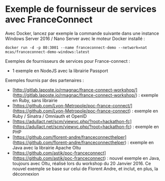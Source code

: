 Exemple de fournisseur de services avec FranceConnect
==========================

Avec Docker, lancez par exemple la commande suivante dans une instance Windows Server 2016 / Nano Server avec le moteur Docker installé :

```
docker run -d -p 80:3001 --name franceconnect-demo --network=nat mcas/franceconnect-demo-windows:latest
```

Exemples de fournisseurs de services pour France-connect :
- 1 exemple en NodeJS avec la librairie Passport

Exemples fournis par des partenaires : 
- [http://gitlab.laposte.io/rmagnac/france-connect-workshop/] (http://gitlab.laposte.io/rmagnac/france-connect-workshop/) : exemple en Ruby, sans librairie
- [https://github.com/Lyon-Metropole/poc-france-connect/] (https://github.com/Lyon-Metropole/poc-france-connect) : exemple en Ruby / Sinatra / Omniauth et OpenID
- [https://adullact.net/scm/viewvc.php/?root=hackathon-fc] (https://adullact.net/scm/viewvc.php/?root=hackathon-fc) : exemple en PHP
- [https://github.com/florent-andre/franceconnecthelper] (https://github.com/florent-andre/franceconnecthelper) : exemple en Java avec la librairie Apache Oltu
- [https://github.com/astik/poc-franceconnect] (https://github.com/astik/poc-franceconnect) : nouvel exemple en Java, toujours avec Oltu, réalisé lors du workshop du 20 Janvier 2016. Ce nouvel exemple se base sur celui de Florent Andre, et inclut, en plus, la déconnexion
